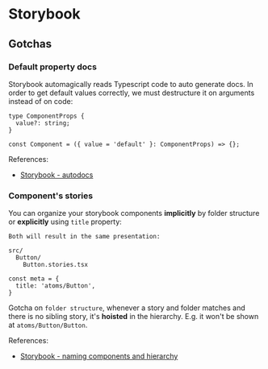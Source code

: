 # Storybook

## Gotchas

### Default property docs

Storybook automagically reads Typescript code to auto generate docs.
In order to get default values correctly, we must destructure it on arguments instead of on code:

```tsx
type ComponentProps {
  value?: string;
}

const Component = ({ value = 'default' }: ComponentProps) => {};
```

References:

- [Storybook - autodocs](https://storybook.js.org/docs/react/writing-docs/autodocs)

### Component's stories

You can organize your storybook components **implicitly** by folder structure or **explicitly** using `title` property:

```
Both will result in the same presentation:

src/
  Button/
    Button.stories.tsx

const meta = {
  title: 'atoms/Button',
}
```

Gotcha on `folder structure`, whenever a story and folder matches and there is no sibling story, it's **hoisted** in the hierarchy. E.g. it won't be shown at `atoms/Button/Button`.

References:

- [Storybook - naming components and hierarchy](https://storybook.js.org/docs/react/writing-stories/naming-components-and-hierarchy)
